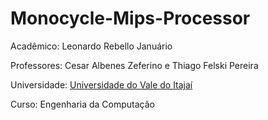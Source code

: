 # Monocycle-Mips-Processor

Acadêmico: Leonardo Rebello Januário

Professores: Cesar Albenes Zeferino e Thiago Felski Pereira

Universidade: [Universidade do Vale do Itajaí](https://www.univali.br/Paginas/default.aspx)

Curso: Engenharia da Computação
